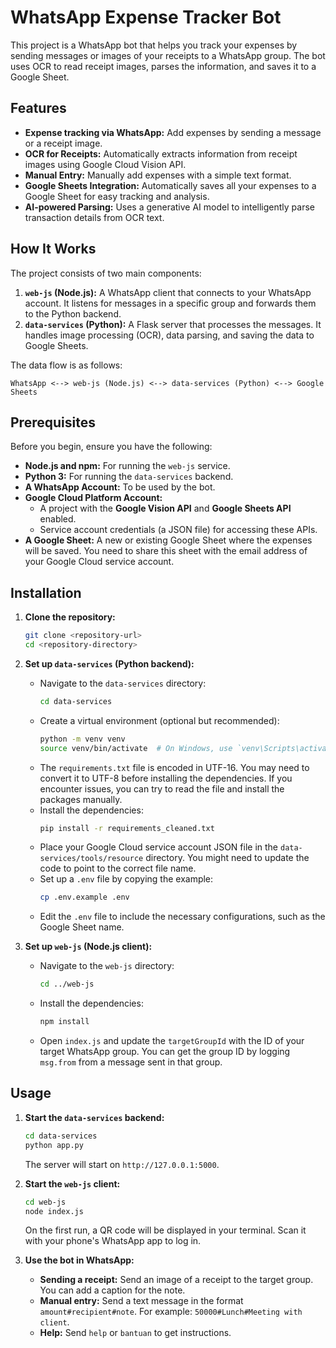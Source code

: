 # WhatsApp Expense Tracker Bot

This project is a WhatsApp bot that helps you track your expenses by sending messages or images of your receipts to a WhatsApp group. The bot uses OCR to read receipt images, parses the information, and saves it to a Google Sheet.

## Features

*   **Expense tracking via WhatsApp:** Add expenses by sending a message or a receipt image.
*   **OCR for Receipts:** Automatically extracts information from receipt images using Google Cloud Vision API.
*   **Manual Entry:** Manually add expenses with a simple text format.
*   **Google Sheets Integration:** Automatically saves all your expenses to a Google Sheet for easy tracking and analysis.
*   **AI-powered Parsing:** Uses a generative AI model to intelligently parse transaction details from OCR text.

## How It Works

The project consists of two main components:

1.  **`web-js` (Node.js):** A WhatsApp client that connects to your WhatsApp account. It listens for messages in a specific group and forwards them to the Python backend.
2.  **`data-services` (Python):** A Flask server that processes the messages. It handles image processing (OCR), data parsing, and saving the data to Google Sheets.

The data flow is as follows:

```
WhatsApp <--> web-js (Node.js) <--> data-services (Python) <--> Google Sheets
```

## Prerequisites

Before you begin, ensure you have the following:

*   **Node.js and npm:** For running the `web-js` service.
*   **Python 3:** For running the `data-services` backend.
*   **A WhatsApp Account:** To be used by the bot.
*   **Google Cloud Platform Account:**
    *   A project with the **Google Vision API** and **Google Sheets API** enabled.
    *   Service account credentials (a JSON file) for accessing these APIs.
*   **A Google Sheet:** A new or existing Google Sheet where the expenses will be saved. You need to share this sheet with the email address of your Google Cloud service account.

## Installation

1.  **Clone the repository:**
    ```bash
    git clone <repository-url>
    cd <repository-directory>
    ```

2.  **Set up `data-services` (Python backend):**
    *   Navigate to the `data-services` directory:
        ```bash
        cd data-services
        ```
    *   Create a virtual environment (optional but recommended):
        ```bash
        python -m venv venv
        source venv/bin/activate  # On Windows, use `venv\Scripts\activate`
        ```
    *   The `requirements.txt` file is encoded in UTF-16. You may need to convert it to UTF-8 before installing the dependencies. If you encounter issues, you can try to read the file and install the packages manually.
    *   Install the dependencies:
        ```bash
        pip install -r requirements_cleaned.txt
        ```
    *   Place your Google Cloud service account JSON file in the `data-services/tools/resource` directory. You might need to update the code to point to the correct file name.
    *   Set up a `.env` file by copying the example:
        ```bash
        cp .env.example .env
        ```
    *   Edit the `.env` file to include the necessary configurations, such as the Google Sheet name.

3.  **Set up `web-js` (Node.js client):**
    *   Navigate to the `web-js` directory:
        ```bash
        cd ../web-js
        ```
    *   Install the dependencies:
        ```bash
        npm install
        ```
    *   Open `index.js` and update the `targetGroupId` with the ID of your target WhatsApp group. You can get the group ID by logging `msg.from` from a message sent in that group.

## Usage

1.  **Start the `data-services` backend:**
    ```bash
    cd data-services
    python app.py
    ```
    The server will start on `http://127.0.0.1:5000`.

2.  **Start the `web-js` client:**
    ```bash
    cd web-js
    node index.js
    ```
    On the first run, a QR code will be displayed in your terminal. Scan it with your phone's WhatsApp app to log in.

3.  **Use the bot in WhatsApp:**
    *   **Sending a receipt:** Send an image of a receipt to the target group. You can add a caption for the note.
    *   **Manual entry:** Send a text message in the format `amount#recipient#note`. For example: `50000#Lunch#Meeting with client`.
    *   **Help:** Send `help` or `bantuan` to get instructions.
